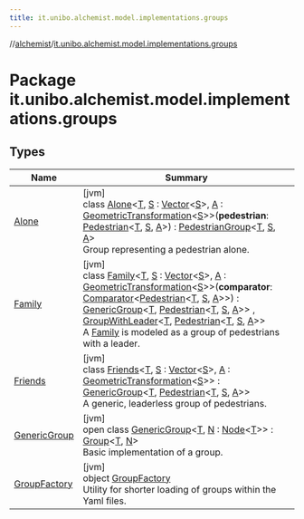 ```yaml
---
title: it.unibo.alchemist.model.implementations.groups
---
```

//[alchemist](../../index.html)/[it.unibo.alchemist.model.implementations.groups](index.html)



# Package it.unibo.alchemist.model.implementations.groups



## Types


| Name | Summary |
|---|---|
| [Alone](-alone/index.html) | [jvm]<br>class [Alone](-alone/index.html)<[T](-alone/index.html), [S](-alone/index.html) : [Vector](../it.unibo.alchemist.model.interfaces.geometry/-vector/index.html)<[S](-alone/index.html)>, [A](-alone/index.html) : [GeometricTransformation](../it.unibo.alchemist.model.interfaces.geometry/-geometric-transformation/index.html)<[S](-alone/index.html)>>(**pedestrian**: [Pedestrian](../it.unibo.alchemist.model.interfaces/-pedestrian/index.html)<[T](-alone/index.html), [S](-alone/index.html), [A](-alone/index.html)>) : [PedestrianGroup](../it.unibo.alchemist.model.interfaces/-pedestrian-group/index.html)<[T](-alone/index.html), [S](-alone/index.html), [A](-alone/index.html)> <br>Group representing a pedestrian alone. |
| [Family](-family/index.html) | [jvm]<br>class [Family](-family/index.html)<[T](-family/index.html), [S](-family/index.html) : [Vector](../it.unibo.alchemist.model.interfaces.geometry/-vector/index.html)<[S](-family/index.html)>, [A](-family/index.html) : [GeometricTransformation](../it.unibo.alchemist.model.interfaces.geometry/-geometric-transformation/index.html)<[S](-family/index.html)>>(**comparator**: [Comparator](https://kotlinlang.org/api/latest/jvm/stdlib/kotlin/-comparator/index.html)<[Pedestrian](../it.unibo.alchemist.model.interfaces/-pedestrian/index.html)<[T](-family/index.html), [S](-family/index.html), [A](-family/index.html)>>) : [GenericGroup](-generic-group/index.html)<[T](-family/index.html), [Pedestrian](../it.unibo.alchemist.model.interfaces/-pedestrian/index.html)<[T](-family/index.html), [S](-family/index.html), [A](-family/index.html)>> , [GroupWithLeader](../it.unibo.alchemist.model.interfaces/-group-with-leader/index.html)<[T](-family/index.html), [Pedestrian](../it.unibo.alchemist.model.interfaces/-pedestrian/index.html)<[T](-family/index.html), [S](-family/index.html), [A](-family/index.html)>> <br>A [Family](-family/index.html) is modeled as a group of pedestrians with a leader. |
| [Friends](-friends/index.html) | [jvm]<br>class [Friends](-friends/index.html)<[T](-friends/index.html), [S](-friends/index.html) : [Vector](../it.unibo.alchemist.model.interfaces.geometry/-vector/index.html)<[S](-friends/index.html)>, [A](-friends/index.html) : [GeometricTransformation](../it.unibo.alchemist.model.interfaces.geometry/-geometric-transformation/index.html)<[S](-friends/index.html)>> : [GenericGroup](-generic-group/index.html)<[T](-friends/index.html), [Pedestrian](../it.unibo.alchemist.model.interfaces/-pedestrian/index.html)<[T](-friends/index.html), [S](-friends/index.html), [A](-friends/index.html)>> <br>A generic, leaderless group of pedestrians. |
| [GenericGroup](-generic-group/index.html) | [jvm]<br>open class [GenericGroup](-generic-group/index.html)<[T](-generic-group/index.html), [N](-generic-group/index.html) : [Node](../it.unibo.alchemist.model.interfaces/-node/index.html)<[T](-generic-group/index.html)>> : [Group](../it.unibo.alchemist.model.interfaces/-group/index.html)<[T](-generic-group/index.html), [N](-generic-group/index.html)> <br>Basic implementation of a group. |
| [GroupFactory](-group-factory/index.html) | [jvm]<br>object [GroupFactory](-group-factory/index.html)<br>Utility for shorter loading of groups within the Yaml files. |

